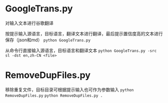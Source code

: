 # GoogleTrans.py
对输入文本进行谷歌翻译

按提示输入源语言，目标语言，翻译文本进行翻译，最后提示置信度高的文本进行保存（json和md）
`python GoogleTrans.py`

从命令行直接输入源语言，目标语言和翻译文本
`python GoogleTrans.py -src sl -dst en,zh-CN <file>`

# RemoveDupFiles.py
移除重复文件，目标目录可根据提示输入也可作为参数输入
`python RemoveDupFiles.py`
`python RemoveDupFiles.py .`

